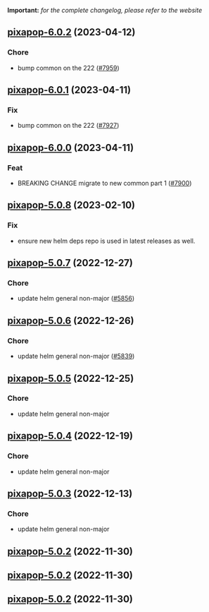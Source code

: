 **Important:**
*for the complete changelog, please refer to the website*




## [pixapop-6.0.2](https://github.com/truecharts/charts/compare/pixapop-6.0.1...pixapop-6.0.2) (2023-04-12)

### Chore

- bump common on the 222 ([#7959](https://github.com/truecharts/charts/issues/7959))
  
  


## [pixapop-6.0.1](https://github.com/truecharts/charts/compare/pixapop-6.0.0...pixapop-6.0.1) (2023-04-11)

### Fix

- bump common on the 222 ([#7927](https://github.com/truecharts/charts/issues/7927))
  
  


## [pixapop-6.0.0](https://github.com/truecharts/charts/compare/pixapop-5.0.8...pixapop-6.0.0) (2023-04-11)

### Feat

- BREAKING CHANGE migrate to new common part 1 ([#7900](https://github.com/truecharts/charts/issues/7900))
  
  


## [pixapop-5.0.8](https://github.com/truecharts/charts/compare/pixapop-5.0.7...pixapop-5.0.8) (2023-02-10)

### Fix

- ensure new helm deps repo is used in latest releases as well.
  
  


## [pixapop-5.0.7](https://github.com/truecharts/charts/compare/pixapop-5.0.6...pixapop-5.0.7) (2022-12-27)

### Chore

- update helm general non-major ([#5856](https://github.com/truecharts/charts/issues/5856))
  
  


## [pixapop-5.0.6](https://github.com/truecharts/charts/compare/pixapop-5.0.5...pixapop-5.0.6) (2022-12-26)

### Chore

- update helm general non-major ([#5839](https://github.com/truecharts/charts/issues/5839))
  
  


## [pixapop-5.0.5](https://github.com/truecharts/charts/compare/pixapop-5.0.4...pixapop-5.0.5) (2022-12-25)

### Chore

- update helm general non-major
  
  


## [pixapop-5.0.4](https://github.com/truecharts/charts/compare/pixapop-5.0.3...pixapop-5.0.4) (2022-12-19)

### Chore

- update helm general non-major
  
  


## [pixapop-5.0.3](https://github.com/truecharts/charts/compare/pixapop-5.0.2...pixapop-5.0.3) (2022-12-13)

### Chore

- update helm general non-major
  
  


## [pixapop-5.0.2](https://github.com/truecharts/charts/compare/pixapop-5.0.1...pixapop-5.0.2) (2022-11-30)




## [pixapop-5.0.2](https://github.com/truecharts/charts/compare/pixapop-5.0.1...pixapop-5.0.2) (2022-11-30)




## [pixapop-5.0.2](https://github.com/truecharts/charts/compare/pixapop-5.0.1...pixapop-5.0.2) (2022-11-30)


